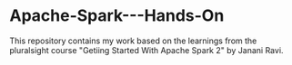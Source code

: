 # Apache-Spark---Hands-On
This repository contains my work based on the learnings from the pluralsight course "Getiing Started With Apache Spark 2"
by Janani Ravi.
